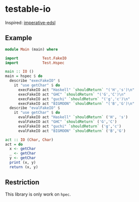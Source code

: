 # testable-io

Inspired: [imperative-edsl](https://hackage.haskell.org/package/imperative-edsl)

## Example

```haskell
module Main (main) where

import           Test.FakeIO
import           Test.Hspec

main :: IO ()
main = hspec $ do
  describe "execFakeIO" $
    it "use getChar" $ do
      execFakeIO act "Haskell" `shouldReturn` "('H','s')\n"
      execFakeIO act "GHC" `shouldReturn` "('G','C')\n"
      execFakeIO act "guchi" `shouldReturn` "('g','c')\n"
      execFakeIO act "BIGMOON" `shouldReturn` "('B','G')\n"
  describe "evalFakeIO" $
    it "use getChar" $ do
      evalFakeIO act "Haskell" `shouldReturn` ('H', 's')
      evalFakeIO act "GHC" `shouldReturn` ('G','C')
      evalFakeIO act "guchi" `shouldReturn` ('g','c')
      evalFakeIO act "BIGMOON" `shouldReturn` ('B','G')

act :: IO (Char, Char)
act = do
  x <- getChar
  _ <- getChar
  y <- getChar
  print (x, y)
  return (x, y)
```

## Restriction

This library is only work on `hpec`.